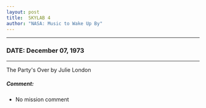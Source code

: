 ```yaml
---
layout: post
title:  SKYLAB 4
author: "NASA: Music to Wake Up By"
---
```


----
### DATE: December 07, 1973
----
The Party's Over by Julie London

##### Comment:
* No mission comment
